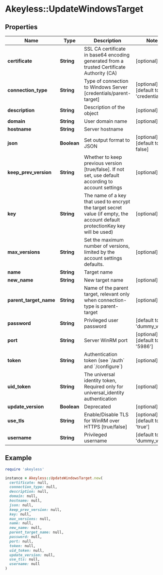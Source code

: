 # Akeyless::UpdateWindowsTarget

## Properties

| Name | Type | Description | Notes |
| ---- | ---- | ----------- | ----- |
| **certificate** | **String** | SSL CA certificate in base64 encoding generated from a trusted Certificate Authority (CA) | [optional] |
| **connection_type** | **String** | Type of connection to Windows Server [credentials/parent-target] | [optional][default to &#39;credentials&#39;] |
| **description** | **String** | Description of the object | [optional] |
| **domain** | **String** | User domain name | [optional] |
| **hostname** | **String** | Server hostname |  |
| **json** | **Boolean** | Set output format to JSON | [optional][default to false] |
| **keep_prev_version** | **String** | Whether to keep previous version [true/false]. If not set, use default according to account settings | [optional] |
| **key** | **String** | The name of a key that used to encrypt the target secret value (if empty, the account default protectionKey key will be used) | [optional] |
| **max_versions** | **String** | Set the maximum number of versions, limited by the account settings defaults. | [optional] |
| **name** | **String** | Target name |  |
| **new_name** | **String** | New target name | [optional] |
| **parent_target_name** | **String** | Name of the parent target, relevant only when connection-type is parent-target | [optional] |
| **password** | **String** | Privileged user password | [default to &#39;dummy_value&#39;] |
| **port** | **String** | Server WinRM port | [optional][default to &#39;5986&#39;] |
| **token** | **String** | Authentication token (see &#x60;/auth&#x60; and &#x60;/configure&#x60;) | [optional] |
| **uid_token** | **String** | The universal identity token, Required only for universal_identity authentication | [optional] |
| **update_version** | **Boolean** | Deprecated | [optional] |
| **use_tls** | **String** | Enable/Disable TLS for WinRM over HTTPS [true/false] | [optional][default to &#39;true&#39;] |
| **username** | **String** | Privileged username | [default to &#39;dummy_value&#39;] |

## Example

```ruby
require 'akeyless'

instance = Akeyless::UpdateWindowsTarget.new(
  certificate: null,
  connection_type: null,
  description: null,
  domain: null,
  hostname: null,
  json: null,
  keep_prev_version: null,
  key: null,
  max_versions: null,
  name: null,
  new_name: null,
  parent_target_name: null,
  password: null,
  port: null,
  token: null,
  uid_token: null,
  update_version: null,
  use_tls: null,
  username: null
)
```

